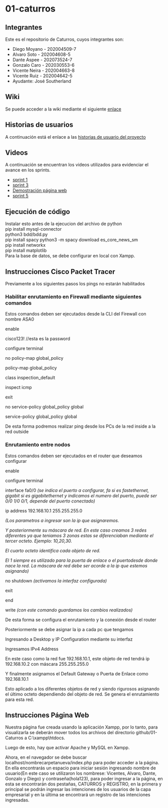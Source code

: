 # 01-caturros


## Integrantes
Este es el repositorio de Caturros, cuyos integrantes son:
* Diego Moyano - 202004509-7
* Alvaro Soto - 202004608-5
* Dante Aspee - 202073524-7
* Gonzalo Caro - 202030553-6
* Vicente Neira - 202004663-8
* Vicente Ruiz - 202004642-5
* Ayudante: José Southerland


## Wiki
Se puede acceder a la wiki mediante el siguiente [enlace](https://github.com/INF225-2023-2-P201/01-caturros/wiki)


## Historias de usuarios 
A continuación está el enlace a las [historias de usuario del proyecto](https://github.com/INF225-2023-2-P201/01-caturros/issues)

## Videos
A continuación se encuentran los videos utilizados para evidenciar el avance en los sprints.
* [sprint 1](https://www.youtube.com/watch?v=nVbRdrlfwEM)
* [sprint 3](https://www.youtube.com/watch?v=Mr7GJP_TreA)
* [Demostración página web](https://www.youtube.com/watch?v=NXTS4NMlJdc&embeds_referring_euri=http%3A%2F%2Flocalhost%2F&source_ve_path=Mjg2NjY&feature=emb_logo)
* [sprint 5](https://www.youtube.com/watch?v=NXTS4NMlJdc)

## Ejecución de código
Instalar esto antes de la ejecucion del archivo de python  
pip install mysql-connector  
python3 bdd/bdd.py  
pip install spacy
python3 -m spacy download es_core_news_sm  
pip install networkx  
pip install matplotlib  
Para la base de datos, se debe configurar en local con Xampp.

## Instrucciones Cisco Packet Tracer
Previamente a los siguientes pasos los pings no estarán habilitados

### Habilitar enrutamiento en Firewall mediante siguientes comandos

Estos comandos deben ser ejecutados desde la CLI del Firewall con nombre ASA0

enable

cisco123! //esta es la password

configure terminal 

no policy-map global_policy

policy-map global_policy

class inspection_default 

inspect icmp

exit

no service-policy global_policy global

service-policy global_policy global

De esta forma podremos realizar ping desde los PCs de la red inside a la red outside 

### Enrutamiento entre nodos

Estos comandos deben ser ejecutados en el router que deseamos configurar

enable

configure terminal

interface fa0/0 *(se indica el puerto a configurar, fa si es fastethernet, gigabit si es gigabitethernet y indicamos el numero del puerto, puede ser 0/0 1/0 0/1, depende del puerto conectado)*

ip address 192.168.10.1 255.255.255.0 

*(Los parametros a ingresar son la ip que asignaremos.* 

*Y posteriormente su máscara de red. En este caso creamos 3 redes diferentes ya que teniamos 3 zonas estas se diferenciaban mediante el tercer octeto. Ejemplo: 10,20,30.*

*El cuarto octeto identifica cada objeto de red.* 

*El 1 siempre es utilizado para la puerta de enlace o el puertodesde donde nace la red. La máscara de red debe ser acorde a la ip que estemos asignando)*

no shutdown *(activamos la interfaz configurada)*

exit 

end

write *(con este comando guardamos los cambios realizados)*

De esta forma se configura el enrutamiento y la conexión desde el router

Posteriormente se debe asignar la ip a cada pc que tengamos 

Ingresando a Desktop y IP Configuration mediante su interfaz

Ingresamos IPv4 Address

En este caso como la red fue 192.168.10.1, este objeto de red tendrá ip 192.168.10.2 con máscara 255.255.255.0

Y finalmente asignamos el Default Gateway o Puerta de Enlace como 192.168.10.1

Esto aplicado a los diferentes objetos de red y siendo rigurosos asignando el último octeto dependiendo del objeto de red. Se genera el enrutamiento para esta red. 

## Instrucciones Página Web
Nuestra página fue creada usando la aplicación Xampp, por lo tanto, para visualizarla se deberán mover todos los archivos del directorio github/01-Caturros a C:\xampp\htdocs.

Luego de esto, hay que activar Apache y MySQL en Xampp.

Ahora, en el navegador se debe buscar localhost/nombrecarpetanueva/index.php para poder acceder a la página. En ella encontrarás un espacio para iniciar sesión ingresando nombre de usuario(En este caso se utilizaron los nombrese: Vicentes, Alvaro, Dante, Gonzalo y Diego) y contraseña(hola123), para poder ingresar a la página, en esta se encontrarán dos pestañas, CATURROS y REGISTRO, en la primera y principal se podrán ingresar las intenciones de los usuarios de la capa empresarial y en la última se encontrará un registro de las intenciones ingresadas.


